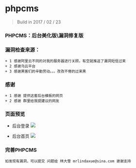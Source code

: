 # phpcms
> Build in 2017 / 02 / 23





### PHPCMS：后台美化版\漏洞修复版


### 漏洞检查来源：
	+ 1 感谢阿里云不同的对我的服务器进行关顾，有空就推送了漏洞短信过来
	+ 2 感谢乌云平台
	+ 3 感谢黑客们的辛勤劳动。。。孜孜不倦的过来黑


### 感谢
	+ 1 感谢 提供这套后台模板的网页
	+ 2 感谢 群里给我提建议的网友


### 页面预览
	

+ 后台登录
	![](http://qn.yun.u8code.org/statics/images/phpcms-login-0223.png)
	
+ 后台首页
	![](http://qn.yun.u8code.org/statics/images/phpcms-welcome-0223.png)


### 完善PHPCMS
	如发现有漏洞，可以提交 问题给 林大雪 mrlindaxue@sina.com 谢谢支持
	
